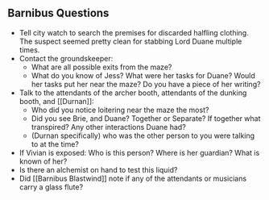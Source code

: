 ## Barnibus Questions

* Tell city watch to search the premises for discarded halfling clothing.  The suspect seemed pretty clean for stabbing Lord Duane multiple times.
* Contact the groundskeeper:
	* What are all possible exits from the maze?
	* What do you know of Jess?  What were her tasks for Duane? Would her tasks put her near the maze? Do you have a piece of her writing?
* Talk to the attendants of the archer booth, attendants of the dunking booth, and [[Durnan]]:
	* Who did you notice loitering near the maze the most?
	* Did you see Brie, and Duane? Together or Separate?  If together what transpired?  Any other interactions Duane had?
	* (Durnan specifically) who was the other person to you were talking to at the time?
* If Vivian is exposed: Who is this person? Where is her guardian? What is known of her?
* Is there an alchemist on hand to test this liquid?
* Did [[Barnibus Blastwind]] note if any of the attendants or musicians carry a glass flute?